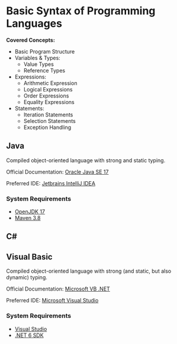 # Basic Syntax of Programming Languages

__Covered Concepts:__

* Basic Program Structure
* Variables & Types:
    * Value Types
    * Reference Types
* Expressions:
    * Arithmetic Expression
    * Logical Expressions
    * Order Expressions
    * Equality Expressions
* Statements:
    * Iteration Statements
    * Selection Statements
    * Exception Handling

## Java

Compiled object-oriented language with strong and static typing.

Official Documentation: [Oracle Java SE 17](https://docs.oracle.com/en/java/javase/17/)

Preferred IDE: [Jetbrains IntelliJ IDEA](https://www.jetbrains.com/idea/download/) 

### System Requirements

* [OpenJDK 17](https://www.microsoft.com/openjdk)
* [Maven 3.8](https://maven.apache.org/download.cgi)

## C#

## Visual Basic

Compiled object-oriented language with strong (and static, but also dynamic) typing.

Official Documentation: [Microsoft VB .NET](https://docs.microsoft.com/dotnet/visual-basic/)

Preferred IDE: [Microsoft Visual Studio](https://visualstudio.microsoft.com/downloads/)

### System Requirements

* [Visual Studio](https://visualstudio.microsoft.com/downloads/)
* [.NET 6 SDK](https://dotnet.microsoft.com/download)
